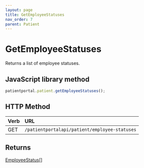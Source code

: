 ```yaml
---
layout: page
title: GetEmployeeStatuses
nav_order: 7
parent: Patient
---
```


# GetEmployeeStatuses

Returns a list of employee statuses.

## JavaScript library method

```javascript
patientportal.patient.getEmployeeStatuses();
```

## HTTP Method

| Verb | URL                                               |
|:-----|:--------------------------------------------------|
| GET | `/patientportalapi/patient/employee-statuses` |

## Returns

[EmployeeStatus](../objects-and-data-types/employeestatus)[]
